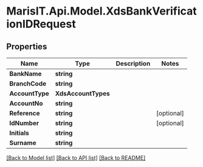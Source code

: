 
# MarisIT.Api.Model.XdsBankVerificationIDRequest

## Properties

Name | Type | Description | Notes
------------ | ------------- | ------------- | -------------
**BankName** | **string** |  | 
**BranchCode** | **string** |  | 
**AccountType** | **XdsAccountTypes** |  | 
**AccountNo** | **string** |  | 
**Reference** | **string** |  | [optional] 
**IdNumber** | **string** |  | [optional] 
**Initials** | **string** |  | 
**Surname** | **string** |  | 

[[Back to Model list]](../README.md#documentation-for-models)
[[Back to API list]](../README.md#documentation-for-api-endpoints)
[[Back to README]](../README.md)

